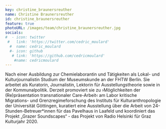 ```yaml
---
key: christine_braunersreuther
name: Christine Braunersreuther
id: christine_braunersreuther
feature: true
photoURL: /images/team/christine_braunersreuther.jpg
socials:
#  - icon: twitter
 #   link: 'https://twitter.com/cedric_moulard'
  #  name: cedric_moulard
  #- icon: github
   # link: 'https://github.com/cedricmoulard'
    #name: cedricmoulard
---
```

Nach einer Ausbildung zur Chemielaborantin und Tätigkeiten als Lokal- und Kulturjournalistin Studium der Museumskunde an der FHTW Berlin. Sie arbeitet als Kuratorin, Journalistin, Lektorin für Ausstellungstheorie sowie in der Kommunalpolitik. Derzeit promoviert sie zu ›Möglichkeiten der (Re)präsentation transnationaler Care-Arbeit‹ am Labor kritische Migrations- und Grenzregimeforschung des Instituts für Kulturanthropologie der Universität Göttingen, kuratiert eine Ausstellung über die Arbeit von 24-Stunden-Betreuer*innen für das Pavelhaus in Laafeld und koordiniert das Projekt „Grazer Soundscapes“ - das Projekt von Radio Helsinki für Graz Kulturjahr 2020.
